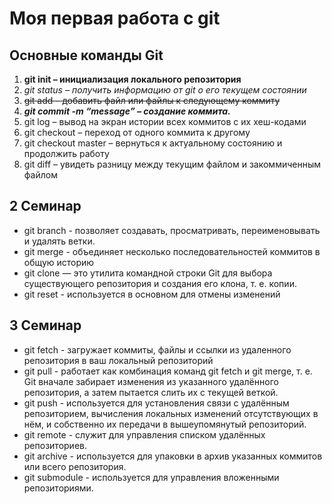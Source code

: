 # Моя первая работа с git #
## Основные команды Git ##
1. __git init – инициализация локального репозитория__
2. _git status – получить информацию от git о его текущем состоянии_
3. ~~git add – добавить файл или файлы к следующему коммиту~~
4. ***git commit -m “message” – создание коммита.***
5. git log – вывод на экран истории всех коммитов с их хеш-кодами
6. git checkout – переход от одного коммита к другому
7. git checkout master – вернуться к актуальному состоянию и продолжить работу
8. git diff – увидеть разницу между текущим файлом и закоммиченным файлом

## 2 Семинар
* git branch - позволяет создавать, просматривать, переименовывать и удалять ветки.
* git merge - объединяет несколько последовательностей коммитов в общую историю
* git clone — это утилита командной строки Git для выбора существующего репозитория и создания его клона, т. е. копии.
* git reset - используется в основном для отмены изменений

## 3 Семинар
* git fetch - загружает коммиты, файлы и ссылки из удаленного репозитория в ваш локальный репозиторий
* git pull - работает как комбинация команд git fetch и git merge, т. е. Git вначале забирает изменения из указанного удалённого репозитория, а затем пытается слить их с текущей веткой.
* git push - используется для установления связи с удалённым репозиторием, вычисления локальных изменений отсутствующих в нём, и собственно их передачи в вышеупомянутый репозиторий.
* git remote - служит для управления списком удалённых репозиториев.
* git archive - используется для упаковки в архив указанных коммитов или всего репозитория.
* git submodule - используется для управления вложенными репозиториями. 